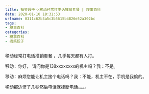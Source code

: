 ```yaml
---
title: 搞笑段子->移动经常打电话推销套餐 | 糗事百科
date: 2020-01-10 18:31:53
urlname: 0311c62b3a5c3b5615b4826e52a302bc
tags: 
- 糗事百科
categories:
- 糗事百科
- 搞笑段子
---
```

移动经常打电话推销套餐 ，几乎每天都有人打。

移动：你好， 请问你是138xxxxxxxx的机主吗？我：不是。

移动：麻烦您能让机主接个电话吗？我：不能，机主不在，手机是我偷的。

移动那边愣了几秒然后电话就挂断电话。。。。


